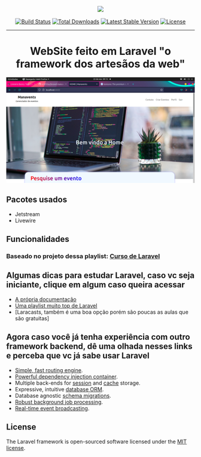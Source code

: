 <p align="center"><a href="https://laravel.com" target="_blank"><img src="https://raw.githubusercontent.com/laravel/art/master/logo-lockup/5%20SVG/2%20CMYK/1%20Full%20Color/laravel-logolockup-cmyk-red.svg" width="400"></a></p>

<p align="center">
<a href="https://travis-ci.org/laravel/framework"><img src="https://travis-ci.org/laravel/framework.svg" alt="Build Status"></a>
<a href="https://packagist.org/packages/laravel/framework"><img src="https://img.shields.io/packagist/dt/laravel/framework" alt="Total Downloads"></a>
<a href="https://packagist.org/packages/laravel/framework"><img src="https://img.shields.io/packagist/v/laravel/framework" alt="Latest Stable Version"></a>
<a href="https://packagist.org/packages/laravel/framework"><img src="https://img.shields.io/packagist/l/laravel/framework" alt="License"></a>
</p>

<hr>

<h1 align="center">WebSite feito em Laravel "o framework dos artesãos da web"</h1>

<img src="./print-09_16-2021-11-22.png" alt="print"/>

## Pacotes usados
- Jetstream
- Livewire

## Funcionalidades

### Baseado no projeto dessa playlist: [Curso de Laravel](https://youtube.com/playlist?list=PLnDvRpP8BnewYKI1n2chQrrR4EYiJKbUG)

## Algumas dicas para estudar Laravel, caso vc seja iniciante, clique em algum caso queira acessar
- [A própria documentação](https://laravel.com/docs)
- [Uma playlist muito top de Laravel](https://youtube.com/playlist?list=PLnDvRpP8BnewYKI1n2chQrrR4EYiJKbUG)
- [Laracasts, também é uma boa opção porém são poucas as aulas que são gratuitas]

## Agora caso você já tenha experiência com outro framework backend, dê uma olhada nesses links e perceba que vc já sabe usar Laravel
- [Simple, fast routing engine](https://laravel.com/docs/routing).
- [Powerful dependency injection container](https://laravel.com/docs/container).
- Multiple back-ends for [session](https://laravel.com/docs/session) and [cache](https://laravel.com/docs/cache) storage.
- Expressive, intuitive [database ORM](https://laravel.com/docs/eloquent).
- Database agnostic [schema migrations](https://laravel.com/docs/migrations).
- [Robust background job processing](https://laravel.com/docs/queues).
- [Real-time event broadcasting](https://laravel.com/docs/broadcasting).

## License

The Laravel framework is open-sourced software licensed under the [MIT license](https://opensource.org/licenses/MIT).
